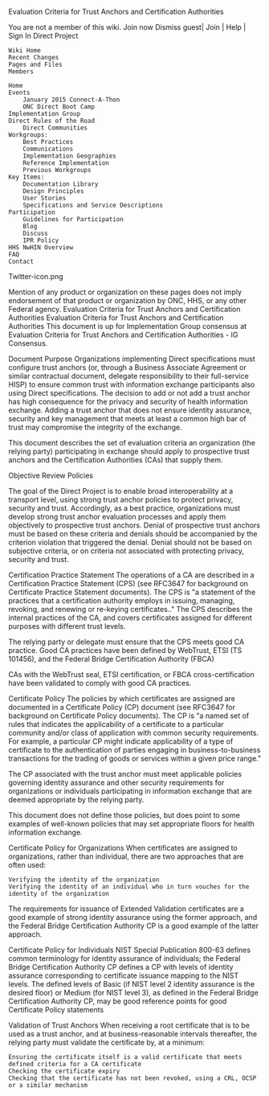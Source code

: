 Evaluation Criteria for Trust Anchors and Certification Authorities

You are not a member of this wiki. Join now  Dismiss
guest| Join | Help | Sign In
Direct Project

    Wiki Home
    Recent Changes
    Pages and Files
    Members

    Home
    Events
        January 2015 Connect-A-Thon
        ONC Direct Boot Camp
    Implementation Group
    Direct Rules of the Road
        Direct Communities
    Workgroups:
        Best Practices
        Communications
        Implementation Geographies
        Reference Implementation
        Previous Workgroups
    Key Items:
        Documentation Library
        Design Principles
        User Stories
        Specifications and Service Descriptions
    Participation
        Guidelines for Participation
        Blog
        Discuss
        IPR Policy
    HHS NwHIN Overview
    FAQ
    Contact



Twitter-icon.png

Mention of any product or organization on these pages does not imply endorsement of that product or organization by ONC, HHS, or any other Federal agency.
Evaluation Criteria for Trust Anchors and Certification Authorities
Evaluation Criteria for Trust Anchors and Certification Authorities
This document is up for Implementation Group consensus at Evaluation Criteria for Trust Anchors and Certification Authorities - IG Consensus.

Document Purpose
Organizations implementing Direct specifications must configure trust anchors (or, through a Business Associate Agreement or similar contractual document, delegate responsibility to their full-service HISP) to ensure common trust with information exchange participants also using Direct specifications. The decision to add or not add a trust anchor has high consequence for the privacy and security of health information exchange. Adding a trust anchor that does not ensure identity assurance, security and key management that meets at least a common high bar of trust may compromise the integrity of the exchange.

This document describes the set of evaluation criteria an organization (the relying party) participating in exchange should apply to prospective trust anchors and the Certification Authorities (CAs) that supply them.

Objective Review Policies

The goal of the Direct Project is to enable broad interoperability at a transport level, using strong trust anchor policies to protect privacy, security and trust. Accordingly, as a best practice, organizations must develop strong trust anchor evaluation processes and apply them objectively to prospective trust anchors. Denial of prospective trust anchors must be based on these criteria and denials should be accompanied by the criterion violation that triggered the denial. Denial should not be based on subjective criteria, or on criteria not associated with protecting privacy, security and trust.

Certification Practice Statement
The operations of a CA are described in a Certification Practice Statement (CPS) (see RFC3647 for background on Certificate Practice Statement documents). The CPS is "a statement of the practices that a certification authority employs in issuing, managing, revoking, and renewing or re-keying certificates.." The CPS describes the internal practices of the CA, and covers certificates assigned for different purposes with different trust levels.

The relying party or delegate must ensure that the CPS meets good CA practice. Good CA practices have been defined by WebTrust, ETSI (TS 101456), and the Federal Bridge Certification Authority (FBCA)

CAs with the WebTrust seal, ETSI certification, or FBCA cross-certification have been validated to comply with good CA practices.

Certificate Policy
The policies by which certificates are assigned are documented in a Certificate Policy (CP) document (see RFC3647 for background on Certificate Policy documents). The CP is "a named set of rules that indicates the applicability of a certificate to a particular community and/or class of application with common security requirements. For example, a particular CP might indicate applicability of a type of certificate to the authentication of parties engaging in business-to-business transactions for the trading of goods or services within a given price range."

The CP associated with the trust anchor must meet applicable policies governing identity assurance and other security requirements for organizations or individuals participating in information exchange that are deemed appropriate by the relying party.

This document does not define those policies, but does point to some examples of well-known policies that may set appropriate floors for health information exchange.

Certificate Policy for Organizations
When certificates are assigned to organizations, rather than individual, there are two approaches that are often used:

    Verifying the identity of the organization
    Verifying the identity of an individual who in turn vouches for the identity of the organization


The requirements for issuance of Extended Validation certificates are a good example of strong identity assurance using the former approach, and the Federal Bridge Certification Authority CP is a good example of the latter approach.

Certificate Policy for Individuals
NIST Special Publication 800-63 defines common terminology for identity assurance of individuals; the Federal Bridge Certification Authority CP defines a CP with levels of identity assurance corresponding to certificate issuance mapping to the NIST levels. The defined levels of Basic (if NIST level 2 identity assurance is the desired floor) or Medium (for NIST level 3), as defined in the Federal Bridge Certification Authority CP, may be good reference points for good Certificate Policy statements

Validation of Trust Anchors
When receiving a root certificate that is to be used as a trust anchor, and at business-reasonable intervals thereafter, the relying party must validate the certificate by, at a minimum:

    Ensuring the certificate itself is a valid certificate that meets defined criteria for a CA certificate
    Checking the certificate expiry
    Checking that the certificate has not been revoked, using a CRL, OCSP or a similar mechanism
